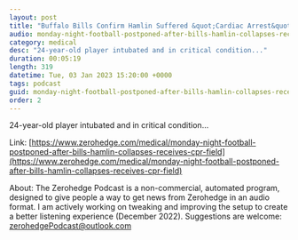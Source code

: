 ```yaml
---
layout: post
title: "Buffalo Bills Confirm Hamlin Suffered &quot;Cardiac Arrest&quot;, Remains In Critical Condition"
audio: monday-night-football-postponed-after-bills-hamlin-collapses-receives-cpr-field-1
category: medical
desc: "24-year-old player intubated and in critical condition..."
duration: 00:05:19
length: 319
datetime: Tue, 03 Jan 2023 15:20:00 +0000
tags: podcast
guid: monday-night-football-postponed-after-bills-hamlin-collapses-receives-cpr-field-0
order: 2
---
```

24-year-old player intubated and in critical condition...

Link: [https://www.zerohedge.com/medical/monday-night-football-postponed-after-bills-hamlin-collapses-receives-cpr-field](https://www.zerohedge.com/medical/monday-night-football-postponed-after-bills-hamlin-collapses-receives-cpr-field)

About: The Zerohedge Podcast is a non-commercial, automated program, designed to give people a way to get news from Zerohedge in an audio format.  I am actively working on tweaking and improving the setup to create a better listening experience (December 2022).  Suggestions are welcome: [zerohedgePodcast@outlook.com](mailto:zerohedgePodcast@outlook.com)